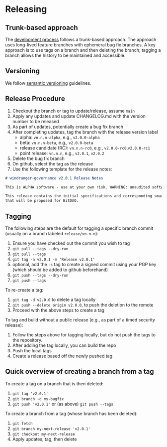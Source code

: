 # Releasing

## Trunk-based approach

The [development process](https://github.com/windranger-io/solidity-project-template/blob/a5fdabf7a8560f3ba076cb58f66f80768fbeca45/docs/development_process.md#branch-per-a-feature)
follows a trunk-based approach. The approach uses long-lived feature branches with ephemeral bug fix
branches. A key approach is to use tags on a branch and then deleting the branch; tagging a branch
allows the history to be maintained and accessible.

## Versioning

We follow [semantic versioning](https://semver.org/) guidelines. 

## Release Procedure

1. Checkout the branch or tag to update/release, assume `main`
2. Apply any updates and update CHANGELOG.md with the version number to be released
3. As part of updates, potentially create a bug fix branch
4. After completing updates, tag the branch with the release version label
    - alpha: `vn.n.n-alpha`, e.g., `v2.0.0-alpha`
    - beta: `vn.n.n-beta`, e.g., `v2.0.0-beta`
    - release candidate (RC): `vn.n.n-rc0`, e.g., `v2.0.0-rc0`,`v2.0.0-rc1`
    - point release: `vn.n.n`, e.g., `v2.0.1`, `v2.0.2`
5. Delete the bug fix branch
6. On github, select the tag as the release
7. Use the following template for the release notes:

```markdown
# windranger-governance v2.0.1 Release Notes

This is ALPHA software - use at your own risk. WARNING: unaudited software.

This release contains the initial specifications and corresponding smart contracts for governance
that will be proposed for BitDAO.
```

## Tagging

The following steps are the default for tagging a specific branch commit (usually on a branch
labeled `release/vn.n.n`):

1. Ensure you have checked out the commit you wish to tag
1. `git pull --tags --dry-run`
1. `git pull --tags`
1. `git tag -a v2.0.1 -m 'Release v2.0.1'`
1. optional, add the `-s` tag to create a signed commit using your PGP key (which should be added to
   github beforehand)
1. `git push --tags --dry-run`
1. `git push --tags`

To re-create a tag:

1. `git tag -d v2.0.0` to delete a tag locally
1. `git push --delete origin v2.0.0`, to push the deletion to the remote
1. Proceed with the above steps to create a tag

To tag and build without a public release (e.g., as part of a timed security release):

1. Follow the steps above for tagging locally, but do not push the tags to the repository.
2. After adding the tag locally, you can build the repo
3. Push the local tags
4. Create a release based off the newly pushed tag 

## Quick overview of creating a branch from a tag

To create a tag on a branch that is then deleted:
1. `git tag 'v2.0.1'`
2. `git branch -d my-bugfix` 
3. `git push 'v2.0.1'` or (as above) `git push --tags`

To create a branch from a tag (whose branch has been deleted):
1. `git fetch`
2. `git branch my-next-release 'v2.0.1'`
3. `git checkout my-next-release`
4. Apply updates, tag, then delete
